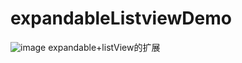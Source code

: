 # expandableListviewDemo
![image](https://github.com/Glorylan/expandableListviewDemo/blob/master/exListview.gif)
  expandable+listView的扩展
